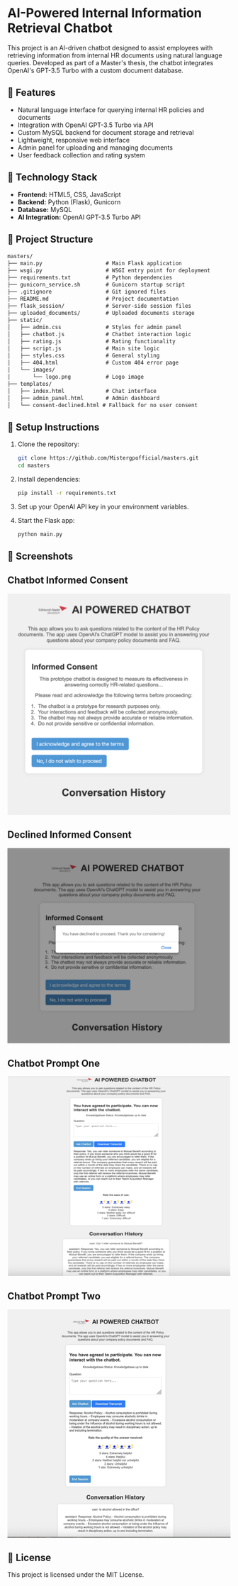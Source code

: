 
# AI-Powered Internal Information Retrieval Chatbot

This project is an AI-driven chatbot designed to assist employees with retrieving information from internal HR documents using natural language queries. Developed as part of a Master's thesis, the chatbot integrates OpenAI's GPT-3.5 Turbo with a custom document database.

## 🚀 Features

- Natural language interface for querying internal HR policies and documents
- Integration with OpenAI GPT-3.5 Turbo via API
- Custom MySQL backend for document storage and retrieval
- Lightweight, responsive web interface
- Admin panel for uploading and managing documents
- User feedback collection and rating system

## 🧠 Technology Stack

- **Frontend:** HTML5, CSS, JavaScript
- **Backend:** Python (Flask), Gunicorn
- **Database:** MySQL
- **AI Integration:** OpenAI GPT-3.5 Turbo API

## 📁 Project Structure

```
masters/
├── main.py                    # Main Flask application
├── wsgi.py                    # WSGI entry point for deployment
├── requirements.txt           # Python dependencies
├── gunicorn_service.sh        # Gunicorn startup script
├── .gitignore                 # Git ignored files
├── README.md                  # Project documentation
├── flask_session/             # Server-side session files
├── uploaded_documents/        # Uploaded documents storage
├── static/
│   ├── admin.css              # Styles for admin panel
│   ├── chatbot.js             # Chatbot interaction logic
│   ├── rating.js              # Rating functionality
│   ├── script.js              # Main site logic
│   ├── styles.css             # General styling
│   ├── 404.html               # Custom 404 error page
│   └── images/
│       └── logo.png           # Logo image
├── templates/
│   ├── index.html             # Chat interface
│   ├── admin_panel.html       # Admin dashboard
│   └── consent-declined.html # Fallback for no user consent
```

## 💾 Setup Instructions

1. Clone the repository:
   ```bash
   git clone https://github.com/Mistergpofficial/masters.git
   cd masters
   ```

2. Install dependencies:
   ```bash
   pip install -r requirements.txt
   ```

3. Set up your OpenAI API key in your environment variables.

4. Start the Flask app:
   ```bash
   python main.py
   ```

## 📸 Screenshots

## Chatbot Informed Consent 
![Chatbot Screenshot](https://github.com/Mistergpofficial/masters/blob/main/Screenshot%202025-07-29%20at%2023.17.38.png?raw=true)

## Declined Informed Consent
![Chatbot Screenshot](https://github.com/Mistergpofficial/masters/blob/main/Screenshot%202025-07-29%20at%2023.29.17.png?raw=true)

## Chatbot Prompt One
![Chatbot Screenshot](https://github.com/Mistergpofficial/masters/blob/main/Screenshot%202025-07-29%20at%2023.30.20.png?raw=true)

## Chatbot Prompt Two
![Chatbot Screenshot](https://github.com/Mistergpofficial/masters/blob/main/Screenshot%202025-07-29%20at%2023.31.52.png?raw=true)

## 📄 License

This project is licensed under the MIT License.
